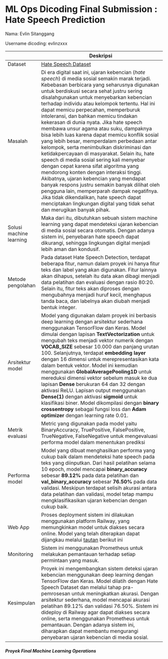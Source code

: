 # ML Ops Dicoding Final Submission : Hate Speech Prediction
Nama: Evlin Sitanggang

Username dicoding: evlinzxxx

| | Deskripsi |
| ----------- | ----------- |
| Dataset | [Hate Speech Dataset](https://www.kaggle.com/datasets/elgringofrances/english-hate-speech-superset/data) |
| Masalah | Di era digital saat ini, ujaran kebencian (*hate speech*) di media sosial semakin marak terjadi. Kebebasan berbicara yang seharusnya digunakan untuk berdiskusi secara sehat justru sering disalahgunakan untuk menyebarkan kebencian terhadap individu atau kelompok tertentu. Hal ini dapat memicu perpecahan, memperburuk intoleransi, dan bahkan memicu tindakan kekerasan di dunia nyata. Jika hate speech membawa unsur agama atau suku, dampaknya bisa lebih luas karena dapat memicu konflik sosial yang lebih besar, memperdalam perbedaan antar kelompok, serta menimbulkan diskriminasi dan ketidakpercayaan di masyarakat. Selain itu, hate speech di media sosial sering kali menyebar dengan cepat karena sifat algoritma yang mendorong konten dengan interaksi tinggi. Akibatnya, ujaran kebencian yang mendapat banyak respons justru semakin banyak dilihat oleh pengguna lain, memperparah dampak negatifnya. Jika tidak dikendalikan, hate speech dapat menciptakan lingkungan digital yang tidak sehat dan merugikan banyak pihak. |
| Solusi machine learning | Maka dari itu, dibutuhkan sebuah sistem machine learning yang dapat mendeteksi ujaran kebencian di media sosial secara otomatis. Dengan adanya sistem ini, penyebaran hate speech dapat dikurangi, sehingga lingkungan digital menjadi lebih aman dan kondusif. |
| Metode pengolahan | Pada dataset Hate Speech Detection, terdapat beberapa fitur, namun dalam proyek ini hanya fitur teks dan label yang akan digunakan. Fitur lainnya akan dihapus, setelah itu data akan dibagi menjadi data pelatihan dan evaluasi dengan rasio 80:20. Selain itu, fitur teks akan diproses dengan mengubahnya menjadi huruf kecil, menghapus tanda baca, dan labelnya akan diubah menjadi bentuk integer. |
| Arsitektur model | Model yang digunakan dalam proyek ini berbasis deep learning dengan arsitektur sederhana menggunakan TensorFlow dan Keras. Model dimulai dengan lapisan **TextVectorization** untuk mengubah teks menjadi vektor numerik dengan **VOCAB_SIZE** sebesar 10.000 dan panjang urutan 100. Selanjutnya, terdapat **embedding layer** dengan 16 dimensi untuk merepresentasikan kata dalam bentuk vektor. Model ini kemudian menggunakan **GlobalAveragePooling1D** untuk mereduksi dimensi vektor sebelum masuk ke dua lapisan **Dense** berukuran 64 dan 32 dengan aktivasi ReLU. Lapisan output menggunakan **Dense(1)** dengan aktivasi **sigmoid** untuk klasifikasi biner. Model dikompilasi dengan **binary crossentropy** sebagai fungsi loss dan **Adam optimizer** dengan learning rate 0.01. |
| Metrik evaluasi | Metric yang digunakan pada model yaitu BinaryAccuracy, TruePositive, FalsePositive, TrueNegative, FalseNegative untuk mengevaluasi performa model dalam menentukan prediksi|
| Performa model | Model yang dibuat menghasilkan performa yang cukup baik dalam mendeteksi hate speech pada teks yang diinputkan. Dari hasil pelatihan selama 10 epoch, model mencapai **binary_accuracy** sebesar **89.12%** pada data pelatihan dan **val_binary_accuracy** sebesar **76.50%** pada data validasi. Meskipun terdapat selisih akurasi antara data pelatihan dan validasi, model tetap mampu mengklasifikasikan ujaran kebencian dengan cukup baik. |
| Web App | Proses deployment sistem ini dilakukan menggunakan platform Railway, yang memungkinkan model untuk diakses secara online. Model yang telah diterapkan dapat dijangkau melalui [tautan](https://hatespeech-prediction.up.railway.app/v1/models/hatespeech-prediction-model/metadata) berikut ini|
| Monitoring | Sistem ini menggunakan Prometheus untuk melakukan pemantauan terhadap setiap permintaan yang masuk. |
| Kesimpulan | Proyek ini mengembangkan sistem deteksi ujaran kebencian menggunakan deep learning dengan TensorFlow dan Keras. Model dilatih dengan Hate Speech Dataset dan melalui tahap pra-pemrosesan untuk meningkatkan akurasi. Dengan arsitektur sederhana, model mencapai akurasi pelatihan 89.12% dan validasi 76.50%. Sistem ini dideploy di Railway agar dapat diakses secara online, serta menggunakan Prometheus untuk pemantauan. Dengan adanya sistem ini, diharapkan dapat membantu mengurangi penyebaran ujaran kebencian di media sosial.|

##### Proyek Final Machine Learning Operations
